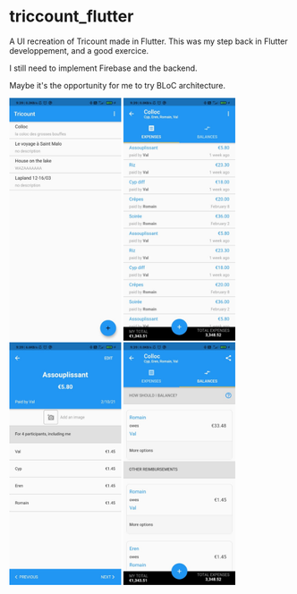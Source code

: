 # triccount_flutter

A UI recreation of Tricount made in Flutter.
This was my step back in Flutter developpement, and a good exercice.

I still need to implement Firebase and the backend.

Maybe it's the opportunity for me to try BLoC architecture.


<p float="left">
  <img src="assets/thumbnail_Screenshot_2021-02-17-09-39-25-549_com.example.triccount_flutter.jpg" width="200" />
  <img src="assets/thumbnail_Screenshot_2021-02-17-09-39-29-269_com.example.triccount_flutter.jpg" width="200" /> 
   <img src="assets/thumbnail_Screenshot_2021-02-17-09-39-46-627_com.example.triccount_flutter.jpg" width="200" />
   <img src="assets/thumbnail_Screenshot_2021-02-17-09-39-38-172_com.example.triccount_flutter.jpg" width="200" />
</p>
